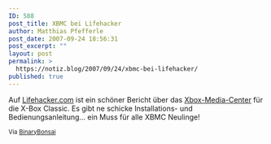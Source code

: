 ```yaml
---
ID: 588
post_title: XBMC bei Lifehacker
author: Matthias Pfefferle
post_date: 2007-09-24 18:56:31
post_excerpt: ""
layout: post
permalink: >
  https://notiz.blog/2007/09/24/xbmc-bei-lifehacker/
published: true
---
```

Auf <a href="http://lifehacker.com/software/weekend-project/soup-up-your-xbox-media-center-302821.php">Lifehacker.com</a> ist ein schöner Bericht über das <a href="http://www.xboxmediacenter.com/">Xbox-Media-Center</a> für die X-Box Classic. Es gibt ne schicke Installations- und Bedienungsanleitung... ein Muss für alle XBMC Neulinge!

<small>Via <a href="http://binarybonsai.com/archives/2007/09/24/lifehacker-does-xbox-media-center/">BinaryBonsai</a></small>